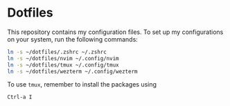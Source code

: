# Dotfiles

This repository contains my configuration files. To set up my configurations on your system, run the following commands:

```bash
ln -s ~/dotfiles/.zshrc ~/.zshrc
ln -s ~/dotfiles/nvim ~/.config/nvim
ln -s ~/dotfiles/tmux ~/.config/tmux
ln -s ~/dotfiles/wezterm ~/.config/wezterm
```

To use `tmux`, remember to install the packages using

```bash
Ctrl-a I
```
